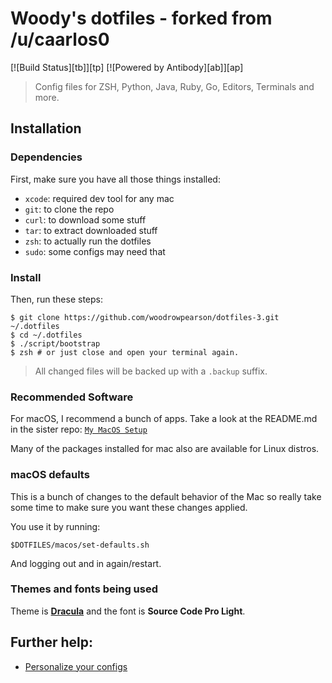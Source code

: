 # Woody's dotfiles - forked from /u/caarlos0

[![Build Status][tb]][tp]
[![Powered by Antibody][ab]][ap]

> Config files for ZSH, Python, Java, Ruby, Go, Editors, Terminals and more.


## Installation

### Dependencies

First, make sure you have all those things installed:
- `xcode`: required dev tool for any mac
- `git`: to clone the repo
- `curl`: to download some stuff
- `tar`: to extract downloaded stuff
- `zsh`: to actually run the dotfiles
- `sudo`: some configs may need that

### Install

Then, run these steps:

```console
$ git clone https://github.com/woodrowpearson/dotfiles-3.git ~/.dotfiles
$ cd ~/.dotfiles
$ ./script/bootstrap
$ zsh # or just close and open your terminal again.
```

> All changed files will be backed up with a `.backup` suffix.

### Recommended Software

For macOS, I recommend a bunch of apps. Take a look at the README.md in the
sister repo: [`My MacOS Setup`](https://github.com/woodrowpearson/macOS-setup)

Many of the packages installed for mac also are available for Linux distros.

### macOS defaults
This is a bunch of changes to the default behavior of the Mac so really take
some time to make sure you want these changes applied.

You use it by running:

```console
$DOTFILES/macos/set-defaults.sh
```

And logging out and in again/restart.

### Themes and fonts being used

Theme is **[Dracula](https://draculatheme.com)** and the font is
**Source Code Pro Light**.

## Further help:

- [Personalize your configs](/docs/PERSONALIZATION.md)
